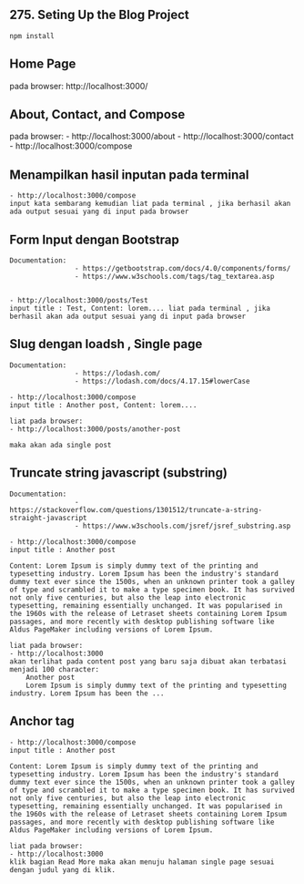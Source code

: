 ## 275. Seting Up the Blog Project

    npm install

## Home Page

pada browser: http://localhost:3000/

## About, Contact, and Compose

pada browser: - http://localhost:3000/about - http://localhost:3000/contact - http://localhost:3000/compose

## Menampilkan hasil inputan pada terminal

    - http://localhost:3000/compose
    input kata sembarang kemudian liat pada terminal , jika berhasil akan ada output sesuai yang di input pada browser

## Form Input dengan Bootstrap

    Documentation:
                    - https://getbootstrap.com/docs/4.0/components/forms/
                    - https://www.w3schools.com/tags/tag_textarea.asp


    - http://localhost:3000/posts/Test
    input title : Test, Content: lorem.... liat pada terminal , jika berhasil akan ada output sesuai yang di input pada browser

## Slug dengan loadsh , Single page

    Documentation:
                    - https://lodash.com/
                    - https://lodash.com/docs/4.17.15#lowerCase

    - http://localhost:3000/compose
    input title : Another post, Content: lorem....

    liat pada browser:
    - http://localhost:3000/posts/another-post

    maka akan ada single post

## Truncate string javascript (substring)

    Documentation:
                    - https://stackoverflow.com/questions/1301512/truncate-a-string-straight-javascript
                    - https://www.w3schools.com/jsref/jsref_substring.asp

    - http://localhost:3000/compose
    input title : Another post

    Content: Lorem Ipsum is simply dummy text of the printing and typesetting industry. Lorem Ipsum has been the industry's standard dummy text ever since the 1500s, when an unknown printer took a galley of type and scrambled it to make a type specimen book. It has survived not only five centuries, but also the leap into electronic typesetting, remaining essentially unchanged. It was popularised in the 1960s with the release of Letraset sheets containing Lorem Ipsum passages, and more recently with desktop publishing software like Aldus PageMaker including versions of Lorem Ipsum.

    liat pada browser:
    - http://localhost:3000
    akan terlihat pada content post yang baru saja dibuat akan terbatasi menjadi 100 character:
        Another post
        Lorem Ipsum is simply dummy text of the printing and typesetting industry. Lorem Ipsum has been the ...

## Anchor tag

    - http://localhost:3000/compose
    input title : Another post

    Content: Lorem Ipsum is simply dummy text of the printing and typesetting industry. Lorem Ipsum has been the industry's standard dummy text ever since the 1500s, when an unknown printer took a galley of type and scrambled it to make a type specimen book. It has survived not only five centuries, but also the leap into electronic typesetting, remaining essentially unchanged. It was popularised in the 1960s with the release of Letraset sheets containing Lorem Ipsum passages, and more recently with desktop publishing software like Aldus PageMaker including versions of Lorem Ipsum.

    liat pada browser:
    - http://localhost:3000
    klik bagian Read More maka akan menuju halaman single page sesuai dengan judul yang di klik.
